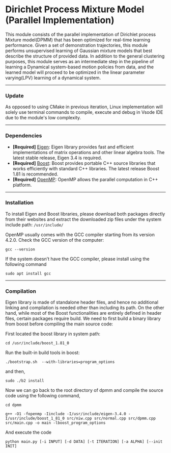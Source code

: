 # Dirichlet Process Mixture Model (Parallel Implementation)

This module consists of the parallel implementation of Dirichlet process Mixture model(DPMM) that has been optimized for real-time learning performance. Given a set of demonstration trajectories, this module performs unsupervised learning of Gaussian mixture models that best describe the structure of provided data. In addition to the general clustering purposes, this module serves as an intermediate step in the pipeline of learning a Dynamical system-based motion policies from data, and the learned model will proceed to be optimized in the linear parameter varying(LPV) learning of a dynamical system.

--- 

### Update

As opposed to using CMake in previous iteration, Linux implementation will solely use terminal commands to compile, execute and debug in Vsode IDE due to the module's low complexity.


---

### Dependencies
- **[Required]** [Eigen](https://eigen.tuxfamily.org/index.php?title=Main_Page): Eigen library provides fast and efficient implementations of matrix operations and other linear algebra tools. The latest stable release, Eigen 3.4 is required.
- **[Required]** [Boost](https://www.boost.org/): Boost provides portable C++ source libraries that works efficiently with standard C++ libraries. The latest release Boost 1.81 is recommended.
- **[Required]** [OpenMP](https://www.openmp.org/): OpenMP allows the parallel computation in C++ platform.

---

### Installation
To install Eigen and Boost libraries, please download both packages directly from their websites and extract the downloaded zip files under the system include path: `/usr/include/`

OpenMP usually comes with the GCC compiler starting from its version 4.2.0. Check the GCC version of the computer:

```gcc --version```

If the system doesn’t have the GCC compiler, please install using the following command


```sudo apt install gcc```

---

### Compilation

Eigen library is made of standalone header files, and hence no additional linking and compilation is needed other than including its path. On the other hand, while most of the Boost functionalities are entirely defined in header files, certain packages require build. We need to first build a binary library from boost before compiling the main source code:

First located the boost library in system path:

```cd /usr/include/boost_1.81_0```

Run the built-in build tools in boost:

```./bootstrap.sh  --with-libraries=program_options```

and then,

```sudo ./b2 install ```

<!-- The built shared library is a dynamic library. Hence, we need to add the environmental variables that allow the source code to locate the library at run time:

```LD_LIBRARY_PATH=/usr/include/boost_1_81_0/stage/lib```

```export $LD_LIBRARY_PATH``` -->

Now we can go back to the root directory of dpmm and compile the source code using the following command,

```cd dpmm```

```g++ -O1 -fopenmp -Iinclude -I/usr/include/eigen-3.4.0 -I/usr/include/boost_1_81_0 src/niw.cpp src/normal.cpp src/dpmm.cpp src/main.cpp -o main -lboost_program_options```


And execute the code 

```python main.py [-i INPUT] [-d DATA] [-t ITERATION] [-a ALPHA] [--init INIT]```

<!-- 
GCC can search for package under system directory, but both packages have unconventional names with version information, we need to specify the include path for GCC to search using the -I flag 

Eigen library is completely header-based; hence no separate compilation is needed and can be directly referenced and used once the include path is specified.

On the other hand, boost library; while most of its functionalities are defined in header files, some packages do require separate compilation and linking; e.g., boost::program_options.

Use the built-in build system from the boost:
./bootstrap.sh --help
Also, consider using the --show-libraries and --with-libraries=library-name-list options to limit the long wait you'll experience if you build everything. 
./b2 install 

The binary library, if not specified, by default will be installed under the directory usr/include/boost_1_81_0/stage/lib. Make sure then use the -L flag to specifiy the library path and use the -l flag to search for the specific library in the path -->


